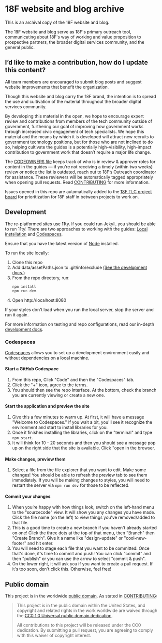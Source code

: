 # 18F website and blog archive

This is an archival copy of the 18F website and blog.

The 18F website and blog serve as 18F's primary outreach tool, communicating about 18F's way of working and value proposition to prospective partners, the broader digital services community, and the general public.

## I’d like to make a contribution, how do I update this content?

All team members are encouraged to submit blog posts and suggest website improvements that benefit the organization.

Though this website and blog carry the 18F brand, the intention is to spread the use and cultivation of the material throughout the broader digital services community.

By developing this material in the open, we hope to encourage expert review and contributions from members of the tech community outside of government, furthering our goal of improving how government works through increased civic engagement of tech specialists. We hope this material and the means by which it is developed will attract new recruits to government technology positions, but for those who are not inclined to do so, helping cultivate the guides is a potentially high-visibility, high-impact contribution to government work that doesn’t require a major life change.

The [CODEOWNERS file](.github/CODEOWNERS) keeps track of who is in review & approver roles for content in the guides — if you’re not receiving a timely (within two weeks) review or notice the list is outdated, reach out to 18F’s Outreach coordinator for assistance. These reviewers will be automatically tagged appropriately when opening pull requests. Read [CONTRIBUTING](CONTRIBUTING.md) for more information.

Issues opened in this repo are automatically added to the [18F TLC project board](https://github.com/orgs/18F/projects/41/views/1) for prioritization for 18F staff in between projects to work on.

## Development
The re-platformed sites use 11ty. If you could run Jekyll, you should be able to run 11ty! There are two approaches to working with the guides: [Local installation](#local-installation) and [Codespaces](#codespaces).

Ensure that you have the latest version of [Node](https://nodejs.org/en/download) installed. 

To run the site locally:

1. Clone this repo
2. Add data/assetPaths.json to .git/info/exclude [(See the development docs.)](/docs/development.md)
3. From the repo directory, run:
   ```sh
   npm install
   npm run dev
   ```
4. Open http://localhost:8080

If your styles don't load when you run the local server, stop the server and run it again.

For more information on testing and repo configurations, read our in-depth [development docs](/docs/development.md).

### Codespaces
[Codespaces](https://github.com/features/codespaces) allows you to set up a development environment easily and without dependencies on a local machine.

#### Start a GitHub Codespace
1. From this repo, Click "Code" and then the "Codespaces" tab.
2. Click the "+" icon, agree to the terms.
3. You should then see the repo interface. At the bottom, check the branch you are currently viewing or create a new one.

#### Start the application and preview the site
1. Give this a few minutes to warm up. At first, it will have a message "Welcome to Codespaces."  If you wait a bit, you'll see it recognize the environment and start to install libraries for you.
2. Once it finishes installing the libraries, click on the "terminal" and type ```npm start```. 
3. It will think for 10 - 20 seconds and then you should see a message pop up on the right side that the site is available.  Click "open in the browser.

#### Make changes, preview them
1. Select a file from the file explorer that you want to edit.  Make some changes!  You should be able to refresh the preview tab to see them immediately. If you will be making changes to styles, you will need to restart the server via ```npm run dev``` for those to be reflected.

#### Commit your changes
1. When you’re happy with how things look, switch on the left-hand menu to the "sourcecode" view. It will show you any changes you have made. Click the file name (on the left) to view things you've removed/added to that file.
2. This is a good time to create a new branch if you haven't already started on one!  Click the three dots at the top of that menu, then "Branch" then "Create Branch".  Give it a name like "design-update" or "cool-new-footer" and hit enter.
3. You will need to stage each file that you want to be committed. Once that's done, it's time to commit and push!  You can click "commit" and then "publish" or you can use the arrow to select "commit & push".
4. On the lower right, it will ask you if you want to create a pull request.  If it's too soon, don't click this.  Otherwise, feel free!

## Public domain

This project is in the worldwide [public domain](LICENSE.md). As stated in
[CONTRIBUTING](https://handbook.tts.gsa.gov/contributing/):

> This project is in the public domain within the United States, and copyright
> and related rights in the work worldwide are waived through the
> [CC0 1.0 Universal public domain dedication](https://creativecommons.org/publicdomain/zero/1.0/).
>
> All contributions to this project will be released under the CC0 dedication.
> By submitting a pull request, you are agreeing to comply with this waiver of copyright interest.
